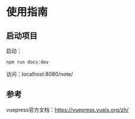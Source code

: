# 使用指南


## 启动项目

启动：
```bash
npm run docs:dev
```

访问：localhost:8080/note/



## 参考

vuepress官方文档：https://vuepress.vuejs.org/zh/  

